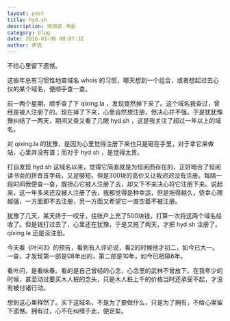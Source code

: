 ```yaml
---
layout: post
title: hyd.sh
description: 恒阅读.书会
category: blog
date: 2016-03-06 00:07:32
author: 伊迭
---
```


不给心里留下遗憾。

这些年总有习惯性地查域名 whois 的习惯，哪天想到一个组合，或者想起过去心仪的某个域名，便顺手查一查。

前一两个星期，顺手查了下 qixing.la ，发现竟然掉下来了。这个域名我查过，曾经是被人注册了的。现在掉了下来，心里自然想注册，但决心并不强。于是犹犹豫豫纠结了一两天，期间又查又看了几眼 hyd.sh ，这是我关注了超过一年以上的域名。

对 qixing.la 的犹豫，是因为心里觉得注册下来也只是砸在手里，对于拿它来做站，心里并没有谱；而对于 hyd.sh ，是觉得太贵。

打自发现 hyd.sh 这域名以来，觉得它简直就是为恒阅而存在的，正好暗合了恒阅读书会的拼音首字母，又足够短。但是300块的高价又让我迟迟没有注册。每隔一段时间我便查一查，既担心它被人注册了去，却又下不来决心将它注册下来。说起来，这一年多来还没被人注册了去，我都觉得是种幸运，但是拖得越久，侥幸心理越强，一方面即不去注册，另一方面又希望它一直空着不被注册。

犹豫了几天，某天终于一咬牙，往账户上充了500块钱，打算一次将这两个域名给收了。但是钱打过去了，心里还在犹豫，于是又拖了两天，才把 hyd.sh 注册了。qixing.la 还是没注册。

今天看《叶问3》的预告，看到有人评论说，看2的时候他才初二，如今已大一。一查，才发现第一部是08年出的，第二部是10年，如今已相隔6年。

看叶问，是看咏春。看的是自己曾经的心念，心念里的武林不曾放下。在我年少的时候，甚至动过要买木人桩的念头，只是木人桩上千的价格当时还承受不起，才没有被付诸行动。

想到这心里释然了。买下这域名，不是为了要做什么，只是为了拥有，不给心里留下遗憾。拥有过，心不在纠缠于此，便足矣。